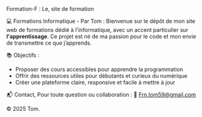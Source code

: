 Formation-F : Le, site de formation

💻 Formations Informatique - Par Tom :
Bienvenue sur le dépôt de mon site web de formations dédié à l'informatique, avec un accent particulier sur **l'apprentissage**. Ce projet est né de ma passion pour le code et mon envie de transmettre ce que j’apprends.

📚 Objectifs :
- Proposer des cours accessibles pour apprendre la programmation
- Offrir des ressources utiles pour débutants et curieux du numérique
- Créer une plateforme claire, responsive et facile à mettre à jour

📬 Contact, Pour toute question ou collaboration :
📧 Frn.tom59@gmail.com

© 2025 Tom.

